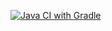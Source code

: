 [![Java CI with Gradle](https://github.com/Nadezhda-VP/PatternsDZ1/actions/workflows/gradle.yml/badge.svg)](https://github.com/Nadezhda-VP/PatternsDZ1/actions/workflows/gradle.yml)
